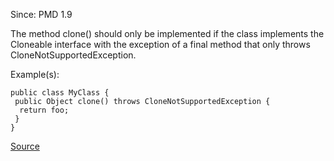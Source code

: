 Since: PMD 1.9

The method clone() should only be implemented if the class implements the Cloneable interface with the exception of a final method that only throws CloneNotSupportedException.

Example(s):
```
public class MyClass {
 public Object clone() throws CloneNotSupportedException {
  return foo;
 }
}
```

[Source](https://pmd.github.io/pmd-5.5.4/pmd-java/rules/java/clone.html#CloneMethodMustImplementCloneable)
